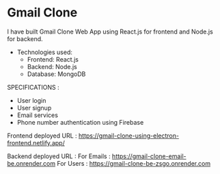 # Gmail Clone

I have built Gmail Clone Web App using React.js for frontend and Node.js for backend.

- Technologies used:
  - Frontend: React.js
  - Backend: Node.js
  - Database: MongoDB

SPECIFICATIONS :
- User login
- User signup
- Email services
- Phone number authentication using Firebase

Frontend deployed URL : https://gmail-clone-using-electron-frontend.netlify.app/

Backend deployed URL :
For Emails : https://gmail-clone-email-be.onrender.com
For Users : https://gmail-clone-be-zsgo.onrender.com
